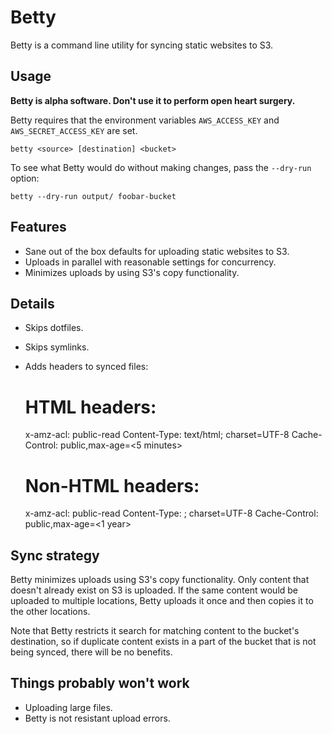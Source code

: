 # Betty

Betty is a command line utility for syncing static websites to S3.

## Usage

**Betty is alpha software. Don't use it to perform open heart surgery.**

Betty requires that the environment variables `AWS_ACCESS_KEY` and
`AWS_SECRET_ACCESS_KEY` are set.

    betty <source> [destination] <bucket>

To see what Betty would do without making changes, pass the `--dry-run` option:

    betty --dry-run output/ foobar-bucket

## Features

- Sane out of the box defaults for uploading static websites to S3.
- Uploads in parallel with reasonable settings for concurrency.
- Minimizes uploads by using S3's copy functionality.

## Details

- Skips dotfiles.
- Skips symlinks.
- Adds headers to synced files:

    # HTML headers:
    x-amz-acl: public-read
    Content-Type: text/html; charset=UTF-8
    Cache-Control: public,max-age=<5 minutes>

    # Non-HTML headers:
    x-amz-acl: public-read
    Content-Type: <content type>; charset=UTF-8
    Cache-Control: public,max-age=<1 year>

## Sync strategy

Betty minimizes uploads using S3's copy functionality. Only content that doesn't already
exist on S3 is uploaded. If the same content would be uploaded to multiple locations,
Betty uploads it once and then copies it to the other locations.

Note that Betty restricts it search for matching content to the bucket's destination,
so if duplicate content exists in a part of the bucket that is not being synced,
there will be no benefits.

## Things probably won't work

- Uploading large files.
- Betty is not resistant upload errors.